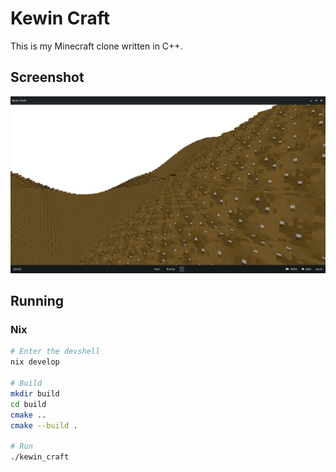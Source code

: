 # Kewin Craft

This is my Minecraft clone written in C++.

## Screenshot

![Obligatory Screenshot](./screenshots/dirt.png)

## Running

### Nix

```sh
# Enter the devshell
nix develop

# Build
mkdir build
cd build
cmake ..
cmake --build .

# Run
./kewin_craft
```



